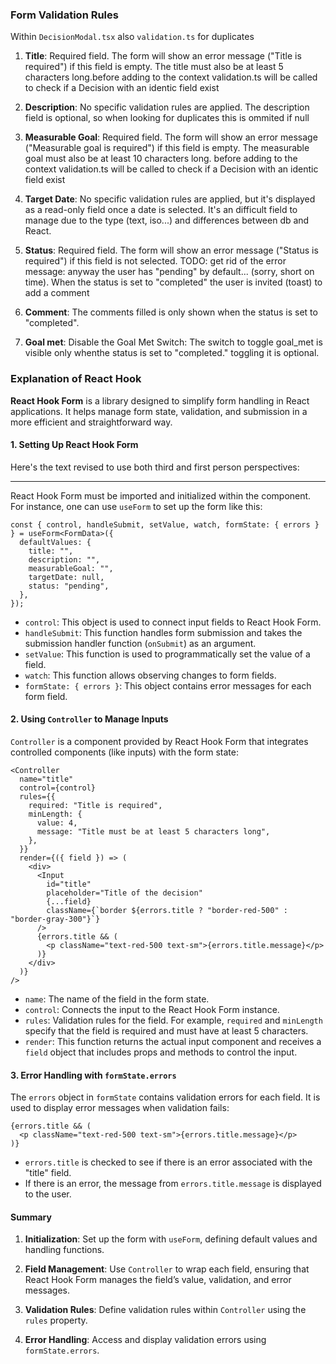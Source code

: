 ### Form Validation Rules 

Within `DecisionModal.tsx` also `validation.ts` for duplicates

1. **Title**: Required field. The form will show an error message ("Title is required") if this field is empty. The title must also be at least 5 characters long.before adding to the context validation.ts will be called to check if a Decision with an identic field exist

2. **Description**: No specific validation rules are applied. The description field is optional, so when looking for duplicates this is ommited if null

3. **Measurable Goal**: Required field. The form will show an error message ("Measurable goal is required") if this field is empty. The measurable goal must also be at least 10 characters long. before adding to the context validation.ts will be called to check if a Decision with an identic field exist

4. **Target Date**: No specific validation rules are applied, but it's displayed as a read-only field once a date is selected. It's an difficult field to manage due to the type (text, iso...) and differences between db and React.

5. **Status**: Required field. The form will show an error message ("Status is required") if this field is not selected. TODO: get rid of the error message: anyway the user has "pending" by default... (sorry, short on time). When the status is set to "completed" the user is invited (toast) to add a comment

6. **Comment**:  The comments filled is only shown when the status is set to "completed".

7. **Goal met**:  Disable the Goal Met Switch: The switch to toggle goal_met is visible only whenthe status is set to "completed." toggling it is optional.


### Explanation of React Hook

**React Hook Form** is a library designed to simplify form handling in React applications. It helps manage form state, validation, and submission in a more efficient and straightforward way.

#### 1. **Setting Up React Hook Form**

Here's the text revised to use both third and first person perspectives:

---

React Hook Form must be imported and initialized within the component. For instance, one can use `useForm` to set up the form like this:

```tsx
const { control, handleSubmit, setValue, watch, formState: { errors } } = useForm<FormData>({
  defaultValues: {
    title: "",
    description: "",
    measurableGoal: "",
    targetDate: null,
    status: "pending",
  },
});
```

- `control`: This object is used to connect input fields to React Hook Form.
- `handleSubmit`: This function handles form submission and takes the submission handler function (`onSubmit`) as an argument.
- `setValue`: This function is used to programmatically set the value of a field.
- `watch`: This function allows observing changes to form fields.
- `formState: { errors }`: This object contains error messages for each form field.

#### 2. **Using `Controller` to Manage Inputs**

`Controller` is a component provided by React Hook Form that integrates controlled components (like inputs) with the form state:

```tsx
<Controller
  name="title"
  control={control}
  rules={{
    required: "Title is required",
    minLength: {
      value: 4,
      message: "Title must be at least 5 characters long",
    },
  }}
  render={({ field }) => (
    <div>
      <Input
        id="title"
        placeholder="Title of the decision"
        {...field}
        className={`border ${errors.title ? "border-red-500" : "border-gray-300"}`}
      />
      {errors.title && (
        <p className="text-red-500 text-sm">{errors.title.message}</p>
      )}
    </div>
  )}
/>
```

- `name`: The name of the field in the form state.
- `control`: Connects the input to the React Hook Form instance.
- `rules`: Validation rules for the field. For example, `required` and `minLength` specify that the field is required and must have at least 5 characters.
- `render`: This function returns the actual input component and receives a `field` object that includes props and methods to control the input.

#### 3. **Error Handling with `formState.errors`**

The `errors` object in `formState` contains validation errors for each field. It is used to display error messages when validation fails:

```tsx
{errors.title && (
  <p className="text-red-500 text-sm">{errors.title.message}</p>
)}
```

- `errors.title` is checked to see if there is an error associated with the "title" field.
- If there is an error, the message from `errors.title.message` is displayed to the user.

#### **Summary**

1. **Initialization**: Set up the form with `useForm`, defining default values and handling functions.

2. **Field Management**: Use `Controller` to wrap each field, ensuring that React Hook Form manages the field’s value, validation, and error messages.

3. **Validation Rules**: Define validation rules within `Controller` using the `rules` property.

4. **Error Handling**: Access and display validation errors using `formState.errors`.
